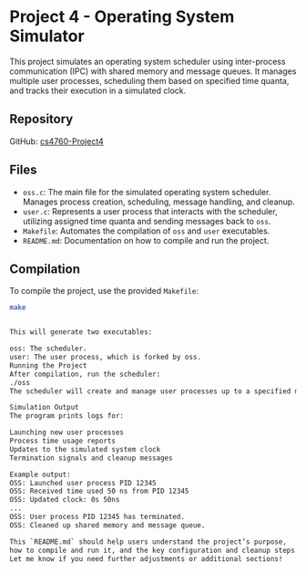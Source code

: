 # Project 4 - Operating System Simulator

This project simulates an operating system scheduler using inter-process communication (IPC) with shared memory and message queues. It manages multiple user processes, scheduling them based on specified time quanta, and tracks their execution in a simulated clock.

## Repository
GitHub: [cs4760-Project4](https://github.com/masfm8/cs4760-Project4)

## Files
- `oss.c`: The main file for the simulated operating system scheduler. Manages process creation, scheduling, message handling, and cleanup.
- `user.c`: Represents a user process that interacts with the scheduler, utilizing assigned time quanta and sending messages back to `oss`.
- `Makefile`: Automates the compilation of `oss` and `user` executables.
- `README.md`: Documentation on how to compile and run the project.

## Compilation
To compile the project, use the provided `Makefile`:
```bash
make


This will generate two executables:

oss: The scheduler.
user: The user process, which is forked by oss.
Running the Project
After compilation, run the scheduler:
./oss
The scheduler will create and manage user processes up to a specified maximum (e.g., 20). It will terminate after approximately 3 real-time seconds or when all processes have finished.

Simulation Output
The program prints logs for:

Launching new user processes
Process time usage reports
Updates to the simulated system clock
Termination signals and cleanup messages

Example output:
OSS: Launched user process PID 12345
OSS: Received time used 50 ns from PID 12345
OSS: Updated clock: 0s 50ns
...
OSS: User process PID 12345 has terminated.
OSS: Cleaned up shared memory and message queue.

This `README.md` should help users understand the project’s purpose, 
how to compile and run it, and the key configuration and cleanup steps. 
Let me know if you need further adjustments or additional sections!
